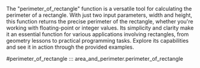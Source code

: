 The "perimeter_of_rectangle" function is a versatile tool for calculating the perimeter of a rectangle. With just two input parameters, width and height, this function returns the precise perimeter of the rectangle, whether you're working with floating-point or integer values. Its simplicity and clarity make it an essential function for various applications involving rectangles, from geometry lessons to practical programming tasks. Explore its capabilities and see it in action through the provided examples.

#perimeter_of_rectangle
::: area_and_perimeter.perimeter_of_rectangle
